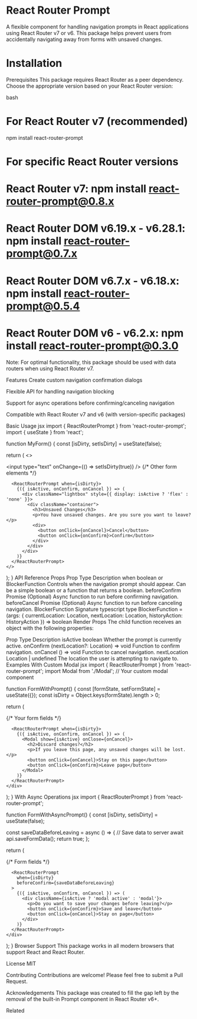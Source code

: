 # React Router Prompt
A flexible component for handling navigation prompts in React applications using React Router v7 or v6. This package helps prevent users from accidentally navigating away from forms with unsaved changes.

# Installation
Prerequisites
This package requires React Router as a peer dependency. Choose the appropriate version based on your React Router version:

bash
# For React Router v7 (recommended)
npm install react-router-prompt

# For specific React Router versions
# React Router v7: npm install react-router-prompt@0.8.x
# React Router DOM v6.19.x - v6.28.1: npm install react-router-prompt@0.7.x
# React Router DOM v6.7.x - v6.18.x: npm install react-router-prompt@0.5.4
# React Router DOM v6 - v6.2.x: npm install react-router-prompt@0.3.0
Note: For optimal functionality, this package should be used with data routers when using React Router v7.

Features
Create custom navigation confirmation dialogs

Flexible API for handling navigation blocking

Support for async operations before confirming/canceling navigation

Compatible with React Router v7 and v6 (with version-specific packages)

Basic Usage
jsx
import { ReactRouterPrompt } from 'react-router-prompt';
import { useState } from 'react';

function MyForm() {
  const [isDirty, setIsDirty] = useState(false);
  
  return (
    <>
      <form>
        <input 
          type="text" 
          onChange={() => setIsDirty(true)} 
        />
        {/* Other form elements */}
      </form>
      
      <ReactRouterPrompt when={isDirty}>
        {({ isActive, onConfirm, onCancel }) => (
          <div className="lightbox" style={{ display: isActive ? 'flex' : 'none' }}>
            <div className="container">
              <h3>Unsaved Changes</h3>
              <p>You have unsaved changes. Are you sure you want to leave?</p>
              <div>
                <button onClick={onCancel}>Cancel</button>
                <button onClick={onConfirm}>Confirm</button>
              </div>
            </div>
          </div>
        )}
      </ReactRouterPrompt>
    </>
  );
}
API Reference
Props
Prop	Type	Description
when	boolean or BlockerFunction	Controls when the navigation prompt should appear. Can be a simple boolean or a function that returns a boolean.
beforeConfirm	Promise<unknown>	(Optional) Async function to run before confirming navigation.
beforeCancel	Promise<unknown>	(Optional) Async function to run before canceling navigation.
BlockerFunction Signature
typescript
type BlockerFunction = (args: { 
  currentLocation: Location, 
  nextLocation: Location, 
  historyAction: HistoryAction 
}) => boolean
Render Props
The child function receives an object with the following properties:

Prop	Type	Description
isActive	boolean	Whether the prompt is currently active.
onConfirm	(nextLocation?: Location) => void	Function to confirm navigation.
onCancel	() => void	Function to cancel navigation.
nextLocation	Location | undefined	The location the user is attempting to navigate to.
Examples
With Custom Modal
jsx
import { ReactRouterPrompt } from 'react-router-prompt';
import Modal from './Modal'; // Your custom modal component

function FormWithPrompt() {
  const [formState, setFormState] = useState({});
  const isDirty = Object.keys(formState).length > 0;
  
  return (
    <div>
      <form>
        {/* Your form fields */}
      </form>
      
      <ReactRouterPrompt when={isDirty}>
        {({ isActive, onConfirm, onCancel }) => (
          <Modal show={isActive} onClose={onCancel}>
            <h2>Discard changes?</h2>
            <p>If you leave this page, any unsaved changes will be lost.</p>
            <button onClick={onCancel}>Stay on this page</button>
            <button onClick={onConfirm}>Leave page</button>
          </Modal>
        )}
      </ReactRouterPrompt>
    </div>
  );
}
With Async Operations
jsx
import { ReactRouterPrompt } from 'react-router-prompt';

function FormWithAsyncPrompt() {
  const [isDirty, setIsDirty] = useState(false);
  
  const saveDataBeforeLeaving = async () => {
    // Save data to server
    await api.saveFormData();
    return true;
  };
  
  return (
    <div>
      <form>{/* Form fields */}</form>
      
      <ReactRouterPrompt 
        when={isDirty}
        beforeConfirm={saveDataBeforeLeaving}
      >
        {({ isActive, onConfirm, onCancel }) => (
          <div className={isActive ? 'modal active' : 'modal'}>
            <p>Do you want to save your changes before leaving?</p>
            <button onClick={onConfirm}>Save and leave</button>
            <button onClick={onCancel}>Stay on page</button>
          </div>
        )}
      </ReactRouterPrompt>
    </div>
  );
}
Browser Support
This package works in all modern browsers that support React and React Router.

License
MIT

Contributing
Contributions are welcome! Please feel free to submit a Pull Request.

Acknowledgements
This package was created to fill the gap left by the removal of the built-in Prompt component in React Router v6+.

Related
